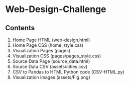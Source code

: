 # Web-Design-Challenge

## Contents

1) Home Page HTML (web-design.html)
1) Home Page CSS (home_style.css)
1) Visualization Pages (pages)
1) Visualization CSS (pages/pages_style.css)
1) Source Data Page (source_data.html)
1) Source Data CSV (assets/cities.csv)
1) CSV to Pandas to HTML Python code (CSV-HTML.py)
1) Visualization images (assets/Fig.png)